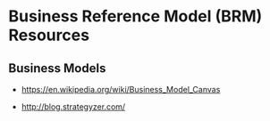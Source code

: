 # Business Reference Model (BRM) Resources

## Business Models
- https://en.wikipedia.org/wiki/Business_Model_Canvas

- http://blog.strategyzer.com/




